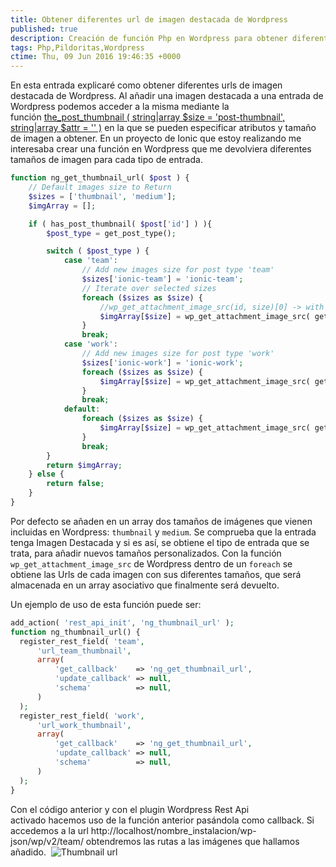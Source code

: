 ```yaml
---
title: Obtener diferentes url de imagen destacada de Wordpress
published: true
description: Creación de función Php en Wordpress para obtener diferentes Urls de imagen destacada pudiendo especificar mediante array una lista de imágnes a devolver
tags: Php,Pildoritas,Wordpress
ctime: Thu, 09 Jun 2016 19:46:35 +0000
---
```


En esta entrada explicaré como obtener diferentes urls de imagen destacada de Wordpress. Al añadir una imagen destacada a una entrada de Wordpress podemos acceder a la misma mediante la función <a href="https://developer.wordpress.org/reference/functions/the_post_thumbnail/" target="_blank">the_post_thumbnail ( string|array $size = 'post-thumbnail', string|array $attr = '' )</a> en la que se pueden especificar atributos y tamaño de imagen a obtener. En un proyecto de Ionic que estoy realizando me interesaba crear una función en Wordpress que me devolviera diferentes tamaños de imagen para cada tipo de entrada.

```php
function ng_get_thumbnail_url( $post ) {
	// Default images size to Return
	$sizes = ['thumbnail', 'medium'];
	$imgArray = [];

	if ( has_post_thumbnail( $post['id'] ) ){
		$post_type = get_post_type();

		switch ( $post_type ) {
			case 'team':
				// Add new images size for post type 'team'
				$sizes['ionic-team'] = 'ionic-team';
				// Iterate over selected sizes
				foreach ($sizes as $size) {
					//wp_get_attachment_image_src(id, size)[0] -> with [0] get URL from attachment
					$imgArray[$size] = wp_get_attachment_image_src( get_post_thumbnail_id( $post['id'] ), $size )[0];
				}
				break;
			case 'work':
				// Add new images size for post type 'work'
				$sizes['ionic-work'] = 'ionic-work';
				foreach ($sizes as $size) {
					$imgArray[$size] = wp_get_attachment_image_src( get_post_thumbnail_id( $post['id'] ), $size )[0];
				}
				break;
			default:
				foreach ($sizes as $size) {
					$imgArray[$size] = wp_get_attachment_image_src( get_post_thumbnail_id( $post['id'] ), $size )[0];
				}
				break;
		}
		return $imgArray;
	} else {
		return false;
	}
}
```

Por defecto se añaden en un array dos tamaños de imágenes que vienen incluidas en Wordpress: <code>thumbnail</code> y <code>medium</code>. Se comprueba que la entrada tenga Imagen Destacada y si es así, se obtiene el tipo de entrada que se trata, para añadir nuevos tamaños personalizados. Con la función <code>wp_get_attachment_image_src</code> de Wordpress dentro de un <code>foreach</code> se obtiene las Urls de cada imagen con sus diferentes tamaños, que será almacenada en un array asociativo que finalmente será devuelto.

Un ejemplo de uso de esta función puede ser:

```php
add_action( 'rest_api_init', 'ng_thumbnail_url' );
function ng_thumbnail_url() {
  register_rest_field( 'team',
      'url_team_thumbnail',
      array(
          'get_callback'    => 'ng_get_thumbnail_url',
          'update_callback' => null,
          'schema'          => null,
      )
  );
  register_rest_field( 'work',
      'url_work_thumbnail',
      array(
          'get_callback'    => 'ng_get_thumbnail_url',
          'update_callback' => null,
          'schema'          => null,
      )
  );
}
```

Con el código anterior y con el plugin Wordpress Rest Api activado hacemos uso de la función anterior pasándola como callback. Si accedemos a la url http://localhost/nombre_instalacion/wp-json/wp/v2/team/ obtendremos las rutas a las imágenes que hallamos añadido.  ![Thumbnail url](storage/wp-content/uploads/2016/06/thumbs_url.png)